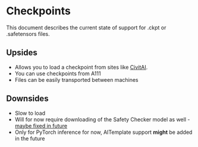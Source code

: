 # Checkpoints

This document describes the current state of support for .ckpt or .safetensors files.

## Upsides

- Allows you to load a checkpoint from sites like [CivitAI](https://civit.ai/).
- You can use checkpoints from A111
- Files can be easily transported between machines

## Downsides

- Slow to load
- Will for now require downloading of the Safety Checker model as well - [maybe fixed in future](https://github.com/huggingface/diffusers/pull/2768)
- Only for PyTorch inference for now, AITemplate support **might** be added in the future
